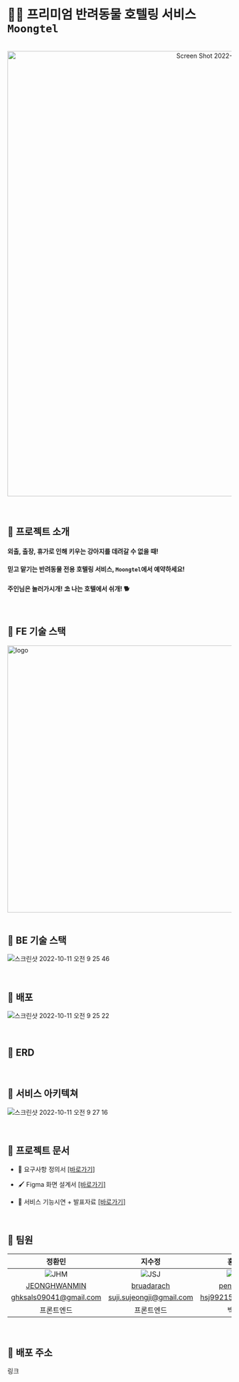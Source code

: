 # :service_dog:  프리미엄 반려동물 호텔링 서비스 `Moongtel` 
<br>
<div align="center" style="display:flex;">
<!--     <img src="./client/public/svg/Logoimg.png" width="450" alt="logo"/> -->
<!--   <img width="800" alt="Screen Shot 2022-09-18 at 2 12 26 AM" src="https://user-images.githubusercontent.com/55401378/190868662-045e14c9-9baa-4f22-96af-036044681e15.png"> -->
  <img width="1000" alt="Screen Shot 2022-09-18 at 2 14 10 AM" src="https://user-images.githubusercontent.com/55401378/190868726-9b9b0529-f8e7-4c15-b6f0-23987f5f0230.png">
</div>


<br>
<br>

## 🌟 프로젝트 소개
#### 외출, 출장, 휴가로 인해 키우는 강아지를 데려갈 수 없을 때!
#### 믿고 맡기는 반려동물 전용 호텔링 서비스, `Moongtel`에서 예약하세요! 
#### 주인님은 놀러가시개! ⛱ 나는 호텔에서 쉬개! 🐕

<br>

## 🌟 FE 기술 스택

<div align="left" style="display:flex;">
    <img src="https://user-images.githubusercontent.com/65848374/190868327-d98f8151-0fff-4dba-b220-c34f041aedb7.jpg" width="600" alt="logo"/>
</div>

<br>

## 🌟 BE 기술 스택

![스크린샷 2022-10-11 오전 9 25 46](https://user-images.githubusercontent.com/81212210/194971814-4d48eab2-1cb3-48e3-8016-d319937edfca.png)

<br>

## 🌟 배포
![스크린샷 2022-10-11 오전 9 25 22](https://user-images.githubusercontent.com/81212210/194971782-078d8f96-a0a2-4aed-aa9f-71cbfe988c2a.png)

<br>

## 🌟 ERD

<br>

## 🌟 서비스 아키텍쳐
![스크린샷 2022-10-11 오전 9 27 16](https://user-images.githubusercontent.com/81212210/194971943-fb57d803-3723-4711-9011-e742728679d1.png)

<br>

## 🌟 프로젝트 문서
- 📖 요구사항 정의서 [[바로가기]](https://luck-inch-735.notion.site/c44fb9960be544ea857b769988af09e1?v=90bcdaef0fbc447e994db97568a0667f)

- 🖌 Figma 화면 설계서 [[바로가기]](https://www.figma.com/file/IPeBo0ZKWKwJXa619E7rUY/Project-Moongtel?node-id=0%3A1)

- 📣 서비스 기능시연 + 발표자료 [[바로가기]](https://docs.google.com/presentation/d/1kDworaqfeTy1xYk_0UvHv_eAEzKO9PDQGQ9jYQXXZA8/edit?usp=sharing)

<br>

## 🌟 팀원

정환민|지수정|홍성주|황병수|이동주
:-:|:-:|:-:|:-:|:-:
![JHM](https://avatars.githubusercontent.com/u/65848374?s=150&v=4)|![JSJ](https://avatars.githubusercontent.com/u/55401378?s=150&v=4)|![HSJ](https://avatars.githubusercontent.com/u/96187152?s=150&v=4)|![HBS](https://avatars.githubusercontent.com/u/101438447?s=150&v=4)| ![LDJ](https://avatars.githubusercontent.com/u/81212210?s=150&v=4)
[JEONGHWANMIN](https://github.com/JEONGHWANMIN)|[bruadarach](https://github.com/bruadarach)|[penrose15](https://github.com/penrose15)|[moodeary](https://github.com/moodeary)|[DZOOOOO](https://github.com/DZOOOOO)
ghksals09041@gmail.com|suji.sujeongji@gmail.com|hsj99215@gmail.com|moodeary@gmail.com|dzpro0327@naver.com
프론트엔드|프론트엔드|백엔드|백엔드|팀장, 백엔드


<br>


## 🌟 배포 주소

링크


